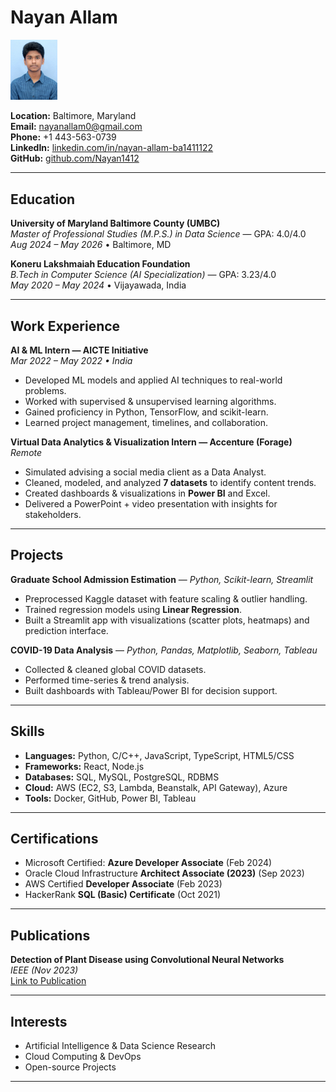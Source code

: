# Nayan Allam

<img src="profile.jpg" alt="Headshot" width="75"/>

**Location:** Baltimore, Maryland  
**Email:** [nayanallam0@gmail.com](mailto:nayanallam0@gmail.com)  
**Phone:** +1 443-563-0739  
**LinkedIn:** [linkedin.com/in/nayan-allam-ba1411122](https://www.linkedin.com/in/nayan-allam-ba1411122)  
**GitHub:** [github.com/Nayan1412](https://github.com/Nayan1412)

---

##  Education

**University of Maryland Baltimore County (UMBC)**  
*Master of Professional Studies (M.P.S.) in Data Science* — GPA: 4.0/4.0  
_Aug 2024 – May 2026_ • Baltimore, MD  

**Koneru Lakshmaiah Education Foundation**  
*B.Tech in Computer Science (AI Specialization)* — GPA: 3.23/4.0  
_May 2020 – May 2024_ • Vijayawada, India  

---

##  Work Experience

**AI & ML Intern — AICTE Initiative**  
_Mar 2022 – May 2022 • India_  
- Developed ML models and applied AI techniques to real-world problems.  
- Worked with supervised & unsupervised learning algorithms.  
- Gained proficiency in Python, TensorFlow, and scikit-learn.  
- Learned project management, timelines, and collaboration.  

**Virtual Data Analytics & Visualization Intern — Accenture (Forage)**  
_Remote_  
- Simulated advising a social media client as a Data Analyst.  
- Cleaned, modeled, and analyzed **7 datasets** to identify content trends.  
- Created dashboards & visualizations in **Power BI** and Excel.  
- Delivered a PowerPoint + video presentation with insights for stakeholders.  

---

##  Projects

**Graduate School Admission Estimation** — *Python, Scikit-learn, Streamlit*  
- Preprocessed Kaggle dataset with feature scaling & outlier handling.  
- Trained regression models using **Linear Regression**.  
- Built a Streamlit app with visualizations (scatter plots, heatmaps) and prediction interface.  

**COVID-19 Data Analysis** — *Python, Pandas, Matplotlib, Seaborn, Tableau*  
- Collected & cleaned global COVID datasets.  
- Performed time-series & trend analysis.  
- Built dashboards with Tableau/Power BI for decision support.  

---

##  Skills

- **Languages:** Python, C/C++, JavaScript, TypeScript, HTML5/CSS  
- **Frameworks:** React, Node.js  
- **Databases:** SQL, MySQL, PostgreSQL, RDBMS  
- **Cloud:** AWS (EC2, S3, Lambda, Beanstalk, API Gateway), Azure  
- **Tools:** Docker, GitHub, Power BI, Tableau  

---

##  Certifications

- Microsoft Certified: **Azure Developer Associate** (Feb 2024)  
- Oracle Cloud Infrastructure **Architect Associate (2023)** (Sep 2023)  
- AWS Certified **Developer Associate** (Feb 2023)  
- HackerRank **SQL (Basic) Certificate** (Oct 2021)  

---

##  Publications

**Detection of Plant Disease using Convolutional Neural Networks**  
*IEEE (Nov 2023)*  
[Link to Publication](https://ieeexplore.ieee.org/document/10105099)  

---

##  Interests

- Artificial Intelligence & Data Science Research  
- Cloud Computing & DevOps  
- Open-source Projects  
  

---

